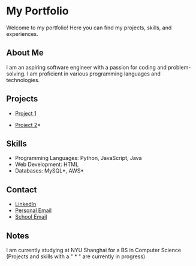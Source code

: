 # My Portfolio

Welcome to my portfolio! Here you can find my projects, skills, and experiences.

## About Me
I am an aspiring software engineer with a passion for coding and problem-solving. I am proficient in various programming languages and technologies.

## Projects
- [Project 1](projects/project1/README.md)

- [Project 2](projects/project1/README.md)*


## Skills
- Programming Languages: Python, JavaScript, Java 
- Web Development: HTML
- Databases: MySQL*, AWS*

## Contact
- [LinkedIn](www.linkedin.com/in/allen-chand2005)
- [Personal Email](mailto:allenchand232@gmail.com)
- [School Email](mailto:avc7725.nyu.com)

## Notes

I am currently studying at NYU Shanghai for a BS in Computer Science
(Projects and skills with a " * " are currently in progress)